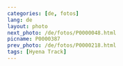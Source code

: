 ```yaml
---
categories: [de, fotos]
lang: de
layout: photo
next_photo: /de/fotos/P0000048.html
picname: P0000387
prev_photo: /de/fotos/P0000218.html
tags: [Hyena Track]
---
```

